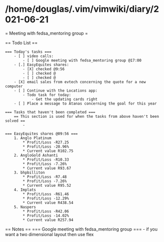 # /home/douglas/.vim/vimwiki/diary/2021-06-21

= Meeting with fedsa_mentoring group =

== Todo List ==

	=== Today's tasks ===
		- [ ] video calls:
			- [ ] Google meeting with fedsa_mentoring group @17:00
        - [.] EasyEquites shares:
            - [X] checked @9:56
            - [ ] checked @
            - [ ] checked @
		- [X] email sales from evtech concerning the quote for a new computer
		- [ ] Continue with the Locations app:
			- Todo task for today:
				- Get the updating cards right
		- [ ] Place a message to Atanas concerning the goal for this year

	=== Tasks that haven't been completed ===
		== This section is used for when the tasks from above haven't been solved ==
			-

	=== EasyEquites shares @09:56 ===
		1. Anglo Platinum
			* Profit/Loss -R27.25
			* Profit/Loss -20.96%
			* Current value R102.75
		2. AngloGold Ashanti
			* Profit/Loss -R10.33
			* Profit/Loss -7.26%
			* Current value R93.67
		3. bhpbilliton
			* Profit/Loss -R7.48
			* Profit/Loss -7.26%
			* Current value R95.52
		4. Implats
			* Profit/Loss -R61.46
			* Profit/Loss -12.29%
			* Current value R438.54
		5. Naspers
			* Profit/Loss -R42.06
			* Profit/Loss -14.02%
			* Current value R257.94

== Notes ==
	=== Google meeting with fedsa_mentoring group ===
		- if you want a two dimensional layout then use flex
